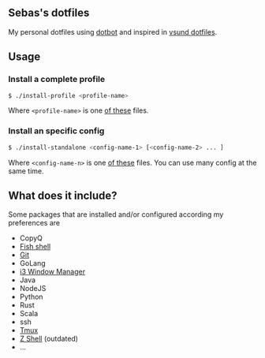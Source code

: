 ## Sebas's dotfiles

My personal dotfiles using [dotbot](https://github.com/anishathalye/dotbot) and
inspired in [vsund dotfiles](https://github.com/vsund/dotfiles).

## Usage

### Install a complete profile

```sh
$ ./install-profile <profile-name>
```
Where `<profile-name>` is one [of these](./meta/profiles) files.

### Install an specific config

```sh
$ ./install-standalone <config-name-1> [<config-name-2> ... ]
```
Where `<config-name-n>` is one [of these](./meta/config) files.  You can use
many config at the same time.


## What does it include?

Some packages that are installed and/or configured according my preferences are

- CopyQ
- [Fish shell](https://fishshell.com/)
- [Git](https://git-scm.com/)
- GoLang
- [i3 Window Manager](https://i3wm.org/)
- Java
- NodeJS
- Python
- Rust
- Scala
- ssh
- [Tmux](https://github.com/tmux/tmux/wiki)
- [Z Shell](https://www.zsh.org/) (outdated)
- ...
